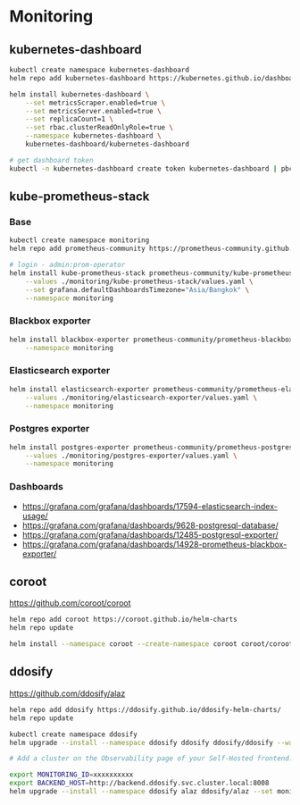 # Monitoring

## kubernetes-dashboard

```bash
kubectl create namespace kubernetes-dashboard
helm repo add kubernetes-dashboard https://kubernetes.github.io/dashboard/

helm install kubernetes-dashboard \
    --set metricsScraper.enabled=true \
    --set metricsServer.enabled=true \
    --set replicaCount=1 \
    --set rbac.clusterReadOnlyRole=true \
    --namespace kubernetes-dashboard \
    kubernetes-dashboard/kubernetes-dashboard

# get dashboard token
kubectl -n kubernetes-dashboard create token kubernetes-dashboard | pbcopy
```

## kube-prometheus-stack

### Base

```bash
kubectl create namespace monitoring
helm repo add prometheus-community https://prometheus-community.github.io/helm-charts

# login - admin:prom-operator
helm install kube-prometheus-stack prometheus-community/kube-prometheus-stack \
    --values ./monitoring/kube-prometheus-stack/values.yaml \
    --set grafana.defaultDashboardsTimezone="Asia/Bangkok" \
    --namespace monitoring
```

### Blackbox exporter

```bash
helm install blackbox-exporter prometheus-community/prometheus-blackbox-exporter \
    --namespace monitoring
```

### Elasticsearch exporter

```bash
helm install elasticsearch-exporter prometheus-community/prometheus-elasticsearch-exporter \
    --values ./monitoring/elasticsearch-exporter/values.yaml \
    --namespace monitoring
```

### Postgres exporter

```bash
helm install postgres-exporter prometheus-community/prometheus-postgres-exporter \
    --values ./monitoring/postgres-exporter/values.yaml \
    --namespace monitoring
```

<!-- ### Mongodb exporter

```bash
helm install mongodb-exporter prometheus-community/prometheus-mongodb-exporter \
    --values ./monitoring/mongodb-exporter/values.yaml \
    --namespace monitoring
``` -->

### Dashboards

- <https://grafana.com/grafana/dashboards/17594-elasticsearch-index-usage/>
- <https://grafana.com/grafana/dashboards/9628-postgresql-database/>
- <https://grafana.com/grafana/dashboards/12485-postgresql-exporter/>
- <https://grafana.com/grafana/dashboards/14928-prometheus-blackbox-exporter/>

## coroot

<https://github.com/coroot/coroot>

```bash
helm repo add coroot https://coroot.github.io/helm-charts
helm repo update

helm install --namespace coroot --create-namespace coroot coroot/coroot
```

## ddosify

<https://github.com/ddosify/alaz>

```bash
helm repo add ddosify https://ddosify.github.io/ddosify-helm-charts/
helm repo update

kubectl create namespace ddosify
helm upgrade --install --namespace ddosify ddosify ddosify/ddosify --wait

# Add a cluster on the Observability page of your Self-Hosted frontend. You will receive a Monitoring ID and instructions.

export MONITORING_ID=xxxxxxxxxx
export BACKEND_HOST=http://backend.ddosify.svc.cluster.local:8008
helm upgrade --install --namespace ddosify alaz ddosify/alaz --set monitoringID=$MONITORING_ID --set backendHost=$BACKEND_HOST
```
